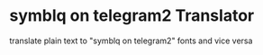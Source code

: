 # symblq on telegram2 Translator
 translate plain text to "symblq on telegram2" fonts and vice versa
